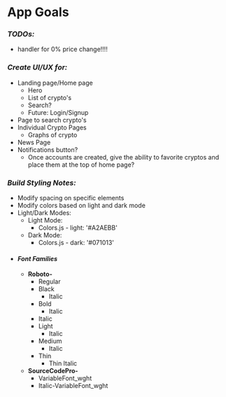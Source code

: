 # App Goals #

### **_TODOs:_**
* handler for 0% price change!!!!


### **_Create UI/UX for:_**
* Landing page/Home page
  * Hero
  * List of crypto's
  * Search?
  * Future: Login/Signup
* Page to search crypto's
* Individual Crypto Pages
  * Graphs of crypto
* News Page
* Notifications button?
  * Once accounts are created, give the ability to favorite cryptos and place them at the top of home page?






### **_Build Styling Notes:_**
* Modify spacing on specific elements
* Modify colors based on light and dark mode
* Light/Dark Modes:
  * Light Mode:
    * Colors.js - light: '#A2AEBB'
  * Dark Mode:
    * Colors.js - dark: '#071013'
* #### **_Font Families_**
  * **Roboto-**
    * Regular
    * Black
      * Italic
    * Bold
      * Italic
    * Italic
    * Light
      * Italic
    * Medium
      * Italic
    * Thin
      * Thin Italic
  * **SourceCodePro-**
    * VariableFont_wght
    * Italic-VariableFont_wght